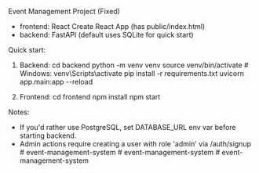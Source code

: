 Event Management Project (Fixed)
- frontend: React Create React App (has public/index.html)
- backend: FastAPI (default uses SQLite for quick start)

Quick start:
1. Backend:
   cd backend
   python -m venv venv
   source venv/bin/activate  # Windows: venv\Scripts\activate
   pip install -r requirements.txt
   uvicorn app.main:app --reload

2. Frontend:
   cd frontend
   npm install
   npm start

Notes:
- If you'd rather use PostgreSQL, set DATABASE_URL env var before starting backend.
- Admin actions require creating a user with role 'admin' via /auth/signup
#   e v e n t - m a n a g e m e n t - s y s t e m  
 #   e v e n t - m a n a g e m e n t - s y s t e m  
 #   e v e n t - m a n a g e m e n t - s y s t e m  
 
